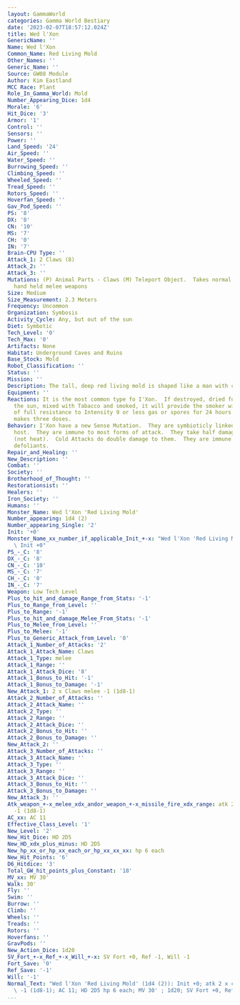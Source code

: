 ```yaml
---
layout: GammaWorld
categories: Gamma World Bestiary
date: '2023-02-07T18:57:12.024Z'
title: Wed l'Xon
GenericName: ''
Name: Wed l'Xon
Common_Name: Red Living Mold
Other_Names: ''
Generic_Name: ''
Source: GW08 Module
Author: Kim Eastland
MCC Race: Plant
Role_In_Gamma_World: Mold
Number_Appearing_Dice: 1d4
Morale: '6'
Hit_Dice: '3'
Armor: '1'
Control: ''
Sensors: ''
Power: ''
Land_Speed: '24'
Air_Speed: ''
Water_Speed: ''
Burrowing_Speed: ''
Climbing_Speed: ''
Wheeled_Speed: ''
Tread_Speed: ''
Rotors_Speed: ''
Hoverfan_Speed: ''
Gav_Pod_Speed: ''
PS: '8'
DX: '8'
CN: '10'
MS: '7'
CH: '0'
IN: '7'
Brain-CPU Type: ''
Attack_1: 2 Claws (8)
Attack_2: ''
Attack_3: ''
Mutations: (P) Animal Parts - Claws (M) Teleport Object.  Takes normal damage from
  hand held melee weapons
Size: Medium
Size_Measurement: 2.3 Meters
Frequency: Uncommon
Organization: Symbosis
Activity_Cycle: Any, but out of the sun
Diet: Symbotic
Tech_Level: '0'
Tech_Max: '0'
Artifacts: None
Habitat: Underground Caves and Ruins
Base_Stock: Mold
Robot_Classification: ''
Status: ''
Mission: ''
Description: The tall, deep red living mold is shaped like a man with claws.
Equipment: ''
Reactions: It is the most common type fo I'Xon.  If destroyed, dried for 2 days in
  the sun, mixed with Tabacco and smoked, it will provide the smoker with the equivalencey
  of full resistance to Intensity 9 or less gas or spores for 24 hours.  One wedI'Xon
  makes three doses.
Behavior: I'Xon have a new Sense Mutation.  They are symbioticly linked with their
  host.  They are immune to most forms of attack.  They take half damage from Fire
  (not heat).  Cold Attacks do double damage to them.  They are immune to chemical
  defoliants.
Repair_and_Healing: ''
New_Description: ''
Combat: ''
Society: ''
Brotherhood_of_Thought: ''
Restorationsist: ''
Healers: ''
Iron_Society: ''
Humans: ''
Monster_Name: Wed l'Xon 'Red Living Mold'
Number_appearing: 1d4 (2)
Number_appearing_Single: '2'
Init: '+0'
Monster_Name_xx_number_if_applicable_Init_+-x: "Wed l'Xon 'Red Living Mold' (1d4 (2)):\
  \ Init +0"
PS_-_C: '8'
DX_-_C: '8'
CN_-_C: '10'
MS_-_C: '7'
CH_-_C: '0'
IN_-_C: '7'
Weapon: Low Tech Level
Plus_to_hit_and_damage_Range_from_Stats: '-1'
Plus_to_Range_from_Level: ''
Plus_to_Range: '-1'
Plus_to_hit_and_damage_Melee_From_Stats: '-1'
Plus_to_Melee_from_Level: ''
Plus_to_Melee: '-1'
Plus_to_Generic_Attack_from_Level: '0'
Attack_1_Number_of_Attacks: '2'
Attack_1_Attack_Name: Claws
Attack_1_Type: melee
Attack_1_Range: ''
Attack_1_Attack_Dice: '8'
Attack_1_Bonus_to_Hit: '-1'
Attack_1_Bonus_to_Damage: '-1'
New_Attack_1: 2 x Claws melee -1 (1d8-1)
Attack_2_Number_of_Attacks: ''
Attack_2_Attack_Name: ''
Attack_2_Type: ''
Attack_2_Range: ''
Attack_2_Attack_Dice: ''
Attack_2_Bonus_to_Hit: ''
Attack_2_Bonus_to_Damage: ''
New_Attack_2: ''
Attack_3_Number_of_Attacks: ''
Attack_3_Attack_Name: ''
Attack_3_Type: ''
Attack_3_Range: ''
Attack_3_Attack_Dice: ''
Attack_3_Bonus_to_Hit: ''
Attack_3_Bonus_to_Damage: ''
New_Attack_3: ''
Atk_weapon_+-x_melee_xdx_andor_weapon_+-x_missile_fire_xdx_range: atk 2 x claws melee
  -1 (1d8-1)
AC_xx: AC 11
Effective_Class_Level: '1'
New_Level: '2'
New_Hit_Dice: HD 2D5
New_HD_xdx_plus_minus: HD 2D5
New_hp_xx_or_hp_xx_each_or_hp_xx_xx_xx: hp 6 each
New_Hit_Points: '6'
D6_Hitdice: '3'
Total_GW_hit_points_plus_Constant: '18'
MV_xx: MV 30'
Walk: 30'
Fly: ''
Swim: ''
Burrow: ''
Climb: ''
Wheels: ''
Treads: ''
Rotors: ''
Hoverfans: ''
GravPods: ''
New_Action_Dice: 1d20
SV_Fort_+-x_Ref_+-x_Will_+-x: SV Fort +0, Ref -1, Will -1
Fort_Save: '0'
Ref_Save: '-1'
Will: '-1'
Normal_Text: "Wed l'Xon 'Red Living Mold' (1d4 (2)): Init +0; atk 2 x claws melee\
  \ -1 (1d8-1); AC 11; HD 2D5 hp 6 each; MV 30' ; 1d20; SV Fort +0, Ref -1, Will -1"
...
```

